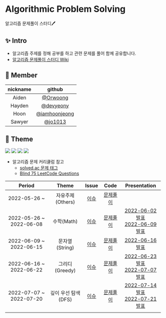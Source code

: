# Algorithmic Problem Solving
알고리즘 문제풀이 스터디🖊️

## ✨ Intro
- 알고리즘 주제를 정해 공부를 하고 관련 문제를 풀어 함께 공유합니다. 
- [알고리즘 문제풀이 스터디 Wiki](https://github.com/devyeony/algorithm-study/wiki)

## 🧡 Member
|nickname|github|
|:---:|:---:|
|Aiden|[@Orwoong](https://github.com/Orwoong)|
|Hayden|[@devyeony](https://github.com/devyeony)|
|Hoon|[@iamhoonjeong](https://github.com/iamhoonjeong)|
|Sawyer|[@jo1013](https://github.com/jo1013)|

## 🔎 Theme
<a href="https://github.com/devyeony/algorithm-study/issues?q=is%3Aissue+is%3Aopen"><img src="https://img.shields.io/github/issues-raw/devyeony/algorithm-study?color=gree"></a>
<a href="https://github.com/devyeony/algorithm-study/issues?q=is%3Aissue+is%3Aclosed"><img src="https://img.shields.io/github/issues-closed-raw/devyeony/algorithm-study?color=red"></a>
<a href="https://github.com/devyeony/algorithm-study/pulls?q=is%3Apr+is%3Aopen"><img src="https://img.shields.io/github/issues-pr-raw/devyeony/algorithm-study?color=gree"></a>
<a href="https://github.com/devyeony/algorithm-study/pulls?q=is%3Apr+is%3Aclosed"><img src="https://img.shields.io/github/issues-pr-closed-raw/devyeony/algorithm-study?color=red"></a>

- 알고리즘 문제 커리큘럼 참고
  - [solved.ac 문제 태그](https://solved.ac/problems/tags)
  - [Blind 75 LeetCode Questions](https://leetcode.com/discuss/general-discussion/460599/blind-75-leetcode-questions)

|Period|Theme|Issue|Code|Presentation|
|:---:|:---:|:---:|:---:|:---:|
|2022-05-26 ~ |자유주제(Others)|[이슈](https://github.com/devyeony/algorithm-study/issues/3)|[문제풀이](https://github.com/devyeony/algorithm-study/tree/main/00_others)||
|2022-05-26 ~ 2022-06-08|수학(Math)|[이슈](https://github.com/devyeony/algorithm-study/issues/2)|[문제풀이](https://github.com/devyeony/algorithm-study/tree/main/01_math)|[2022-06-02 발표](https://github.com/devyeony/algorithm-study/wiki/2022-06#-2022-06-02)<br/>[2022-06-09 발표](https://github.com/devyeony/algorithm-study/wiki/2022-06#-2022-06-09)|
|2022-06-09 ~ 2022-06-15|문자열(String)|[이슈](https://github.com/devyeony/algorithm-study/issues/13)|[문제풀이](https://github.com/devyeony/algorithm-study/tree/main/02_string)|[2022-06-16 발표](https://github.com/devyeony/algorithm-study/wiki/2022-06#-2022-06-16)|
|2022-06-16 ~ 2022-06-22|그리디(Greedy)|[이슈](https://github.com/devyeony/algorithm-study/issues/21)|[문제풀이](https://github.com/devyeony/algorithm-study/tree/main/03_greedy)|[2022-06-23 발표](https://github.com/devyeony/algorithm-study/wiki/2022-06#-2022-06-23)<br/>[2022-07-07 발표](https://github.com/devyeony/algorithm-study/wiki/2022-07#-2022-07-07)|
|2022-07-07 ~ 2022-07-20|깊이 우선 탐색(DFS)|[이슈](https://github.com/devyeony/algorithm-study/issues/30)|[문제풀이](https://github.com/devyeony/algorithm-study/tree/main/04_dfs)|[2022-07-14 발표](https://github.com/devyeony/algorithm-study/wiki/2022-07#-2022-07-14)<br/>[2022-07-21 발표](https://github.com/devyeony/algorithm-study/wiki/2022-07#-2022-07-21)|
||||||
